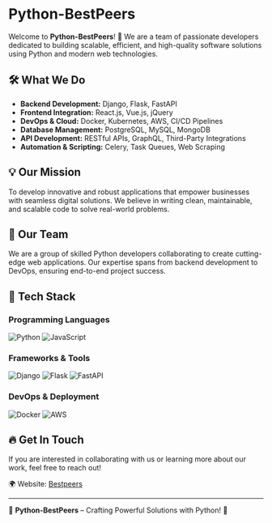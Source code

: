 # Python-BestPeers

Welcome to **Python-BestPeers**! 🚀 We are a team of passionate developers dedicated to building scalable, efficient, and high-quality software solutions using Python and modern web technologies.

## 🛠 What We Do
- **Backend Development:** Django, Flask, FastAPI
- **Frontend Integration:** React.js, Vue.js, jQuery
- **DevOps & Cloud:** Docker, Kubernetes, AWS, CI/CD Pipelines
- **Database Management:** PostgreSQL, MySQL, MongoDB
- **API Development:** RESTful APIs, GraphQL, Third-Party Integrations
- **Automation & Scripting:** Celery, Task Queues, Web Scraping

## 💡 Our Mission
To develop innovative and robust applications that empower businesses with seamless digital solutions. We believe in writing clean, maintainable, and scalable code to solve real-world problems.

## 👥 Our Team
We are a group of skilled Python developers collaborating to create cutting-edge web applications. Our expertise spans from backend development to DevOps, ensuring end-to-end project success.

## 🚀 Tech Stack
### Programming Languages
![Python](https://img.shields.io/badge/Python-%233776AB?style=for-the-badge&logo=python&logoColor=white)
![JavaScript](https://img.shields.io/badge/JavaScript-%23F7DF1E?style=for-the-badge&logo=javascript&logoColor=black)

### Frameworks & Tools
![Django](https://img.shields.io/badge/Django-%23092E20?style=for-the-badge&logo=django&logoColor=white)
![Flask](https://img.shields.io/badge/Flask-%23000000?style=for-the-badge&logo=flask&logoColor=white)
![FastAPI](https://img.shields.io/badge/FastAPI-%23009688?style=for-the-badge&logo=fastapi&logoColor=white)

### DevOps & Deployment
![Docker](https://img.shields.io/badge/Docker-%232496ED?style=for-the-badge&logo=docker&logoColor=white)
![AWS](https://img.shields.io/badge/AWS-%23FF9900?style=for-the-badge&logo=amazonaws&logoColor=white)

## 🔥 Get In Touch
If you are interested in collaborating with us or learning more about our work, feel free to reach out!

🌍 Website: [Bestpeers](https://your-website.com)

---
💙 **Python-BestPeers** – Crafting Powerful Solutions with Python! 🚀
